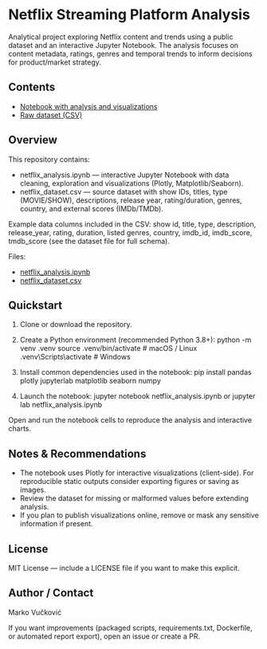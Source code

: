 # Netflix Streaming Platform Analysis

Analytical project exploring Netflix content and trends using a public dataset and an interactive Jupyter Notebook. The analysis focuses on content metadata, ratings, genres and temporal trends to inform decisions for product/market strategy.

## Contents
- [Notebook with analysis and visualizations](netflix_analysis.ipynb)
- [Raw dataset (CSV)](netflix_dataset.csv)

## Overview
This repository contains:
- netflix_analysis.ipynb — interactive Jupyter Notebook with data cleaning, exploration and visualizations (Plotly, Matplotlib/Seaborn).
- netflix_dataset.csv — source dataset with show IDs, titles, type (MOVIE/SHOW), descriptions, release year, rating/duration, genres, country, and external scores (IMDb/TMDb).

Example data columns included in the CSV: show id, title, type, description, release_year, rating, duration, listed genres, country, imdb_id, imdb_score, tmdb_score (see the dataset file for full schema).

Files:
- [netflix_analysis.ipynb](netflix_analysis.ipynb)
- [netflix_dataset.csv](netflix_dataset.csv)

## Quickstart

1. Clone or download the repository.
2. Create a Python environment (recommended Python 3.8+):
   python -m venv .venv
   source .venv/bin/activate   # macOS / Linux
   .venv\Scripts\activate      # Windows

3. Install common dependencies used in the notebook:
   pip install pandas plotly jupyterlab matplotlib seaborn numpy

4. Launch the notebook:
   jupyter notebook netflix_analysis.ipynb
   or
   jupyter lab netflix_analysis.ipynb

Open and run the notebook cells to reproduce the analysis and interactive charts.

## Notes & Recommendations
- The notebook uses Plotly for interactive visualizations (client-side). For reproducible static outputs consider exporting figures or saving as images.
- Review the dataset for missing or malformed values before extending analysis.
- If you plan to publish visualizations online, remove or mask any sensitive information if present.

## License
MIT License — include a LICENSE file if you want to make this explicit.

## Author / Contact
Marko Vučković

If you want improvements (packaged scripts, requirements.txt, Dockerfile, or automated report export), open an issue or create a PR.
